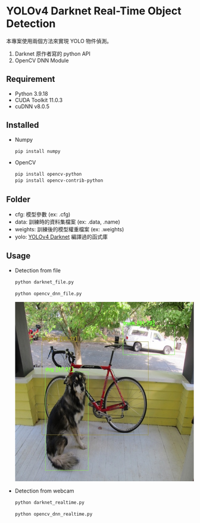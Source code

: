 # YOLOv4 Darknet Real-Time Object Detection

本專案使用兩個方法來實現 YOLO 物件偵測。

1. Darknet 原作者寫的 python API
2. OpenCV DNN Module

## Requirement

- Python 3.9.18
- CUDA Toolkit 11.0.3
- cuDNN v8.0.5

## Installed

- Numpy
  
  ```bash
  pip install numpy
  ```

- OpenCV

  ```bash
  pip install opencv-python
  pip install opencv-contrib-python
  ```

## Folder

- cfg: 模型參數 (ex: .cfg)
- data: 訓練時的資料集檔案 (ex: .data, .name)
- weights: 訓練後的模型權重檔案 (ex: .weights)
- yolo: [YOLOv4 Darknet](https://github.com/AlexeyAB/darknet) 編譯過的函式庫

## Usage

- Detection from file
  
  ```bash
  python darknet_file.py
  ```

  ```bash
  python opencv_dnn_file.py
  ```

  ![result](./result.jpg)

- Detection from webcam
  
  ```bash
  python darknet_realtime.py
  ```

  ```bash
  python opencv_dnn_realtime.py
  ```
